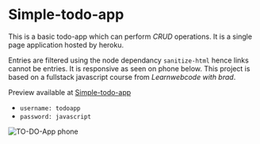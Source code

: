 # Simple-todo-app

This is a basic todo-app which can perform *CRUD* operations.
It is a single page application hosted by heroku.

Entries are filtered using the node dependancy  `sanitize-html` hence links cannot be entries. It is responsive as seen on phone below.
This project is based on a fullstack javascript course from  *Learnwebcode with brad*.

Preview available at [Simple-todo-app](https://remote-to-do-app.herokuapp.com/)

- `username: todoapp`
- `password: javascript`

![TO-DO-App phone](https://user-images.githubusercontent.com/40341693/89740590-c4335400-da92-11ea-9bb8-38d0060dc678.png)
